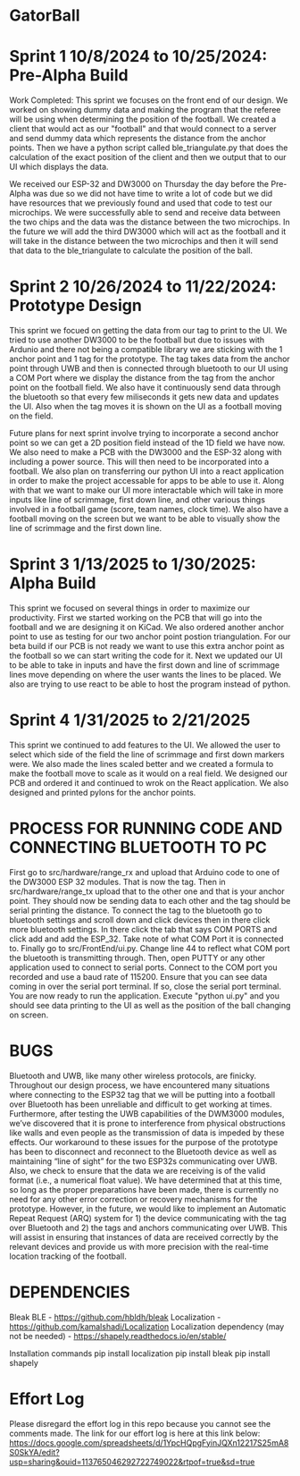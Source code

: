 # GatorBall

# Sprint 1 10/8/2024 to 10/25/2024: Pre-Alpha Build
Work Completed: 
  This sprint we focuses on the front end of our design. We worked on showing dummy data and making the program that the referee will be using when determining the position of the football. We created a client that would act as our "football" and that would connect to a server and send dummy data which represents the distance from the anchor points. Then we have a python script called ble_triangulate.py that does the calculation of the exact position of the client and then we output that to our UI which displays the data. 

  We received our ESP-32 and DW3000 on Thursday the day before the Pre-Alpha was due so we did not have time to write a lot of code but we did have resources that we previously found and used that code to test our microchips. We were successfully able to send and receive data between the two chips and the data was the distance between the two microchips. In the future we will add the third DW3000 which will act as the football and it will take in the distance between the two microchips and then it will send that data to the ble_triangulate to calculate the position of the ball.

# Sprint 2 10/26/2024 to 11/22/2024: Prototype Design
This sprint we focued on getting the data from our tag to print to the UI. We tried to use another DW3000 to be the football but due to issues with Ardunio and there not being a compatible library we are sticking with the 1 anchor point and 1 tag for the prototype. The tag takes data from the anchor point through UWB and then is connected through bluetooth to our UI using a COM Port where we display the distance from the tag from the anchor point on the football field. We also have it continuously send data through the bluetooth so that every few miliseconds it gets new data and updates the UI. Also when the tag moves it is shown on the UI as a football moving on the field. 

Future plans for next sprint involve trying to incorporate a second anchor point so we can get a 2D position field instead of the 1D field we have now. We also need to make a PCB with the DW3000 and the ESP-32 along with including a power source. This will then need to be incorporated into a football. We also plan on transferring our python UI into a react application in order to make the project accessable for apps to be able to use it. Along with that we want to make our UI more interactable which will take in more inputs like line of scrimmage, first down line, and other various things involved in a football game (score, team names, clock time). We also have a football moving on the screen but we want to be able to visually show the line of scrimmage and the first down line.  

# Sprint 3 1/13/2025 to 1/30/2025: Alpha Build
This sprint we focused on several things in order to maximize our productivity. First we started working on the PCB that will go into the football and we are designing it on KiCad. We also ordered another anchor point to use as testing for our two anchor point postion triangulation. For our beta build if our PCB is not ready we want to use this extra anchor point as the football so we can start writing the code for it.  Next we updated our UI to be able to take in inputs and have the first down and line of scrimmage lines move depending on where the user wants the lines to be placed. We also are trying to use react to be able to host the program instead of python.

# Sprint 4 1/31/2025 to 2/21/2025
This sprint we continued to add features to the UI. We allowed the user to select which side of the field the line of scrimmage and first down markers were. We also made the lines scaled better and we created a formula to make the football move to scale as it would on a real field. We designed our PCB and ordered it and continued to wrok on the React application. We also designed and printed pylons for the anchor points. 

# PROCESS FOR RUNNING CODE AND CONNECTING BLUETOOTH TO PC

First go to src/hardware/range_rx and upload that Arduino code to one of the DW3000 ESP 32 modules. That is now the tag. Then in src/hardware/range_tx upload that to the other one and that is your anchor point. They should now be sending data to each other and the tag should be serial printing the distance. To connect the tag to the bluetooth go to bluetooth settings and scroll down and click devices then in there click more bluetooth settings. In there click the tab that says COM PORTS and click add and add the ESP_32. Take note of what COM Port it is connected to. Finally go to src/FrontEnd/ui.py. Change line 44 to reflect what COM port the bluetooth is transmitting through. Then, open PUTTY or any other application used to connect to serial ports. Connect to the COM port you recorded and use a baud rate of 115200. Ensure that you can see data coming in over the serial port terminal. If so, close the serial port terminal. You are now ready to run the application. Execute "python ui.py" and you should see data printing to the UI as well as the position of the ball changing on screen.

# BUGS

Bluetooth and UWB, like many other wireless protocols, are finicky. Throughout our design process, we have encountered many situations where connecting to the ESP32 tag that we will be putting into a football over Bluetooth has been unreliable and difficult to get working at times. Furthermore, after testing the UWB capabilities of the DWM3000 modules, we’ve discovered that it is prone to interference from physical obstructions like walls and even people as the transmission of data is impeded by these effects. Our workaround to these issues for the purpose of the prototype has been to disconnect and reconnect to the Bluetooth device as well as maintaining “line of sight” for the two ESP32s communicating over UWB. Also, we check to ensure that the data we are receiving is of the valid format (i.e., a numerical float value). We have determined that at this time, so long as the proper preparations have been made, there is currently no need for any other error correction or recovery mechanisms for the prototype. However, in the future, we would like to implement an Automatic Repeat Request (ARQ) system for 1) the device communicating with the tag over Bluetooth and 2) the tags and anchors communicating over UWB. This will assist in ensuring that instances of data are received correctly by the relevant devices and provide us with more precision with the real-time location tracking of the football. 

# DEPENDENCIES

Bleak BLE - https://github.com/hbldh/bleak 
Localization - https://github.com/kamalshadi/Localization
Localization dependency (may not be needed) - https://shapely.readthedocs.io/en/stable/

Installation commands
pip install localization
pip install bleak
pip install shapely

# Effort Log
Please disregard the effort log in this repo because you cannot see the comments made. The link for our effort log is here at this link below:
https://docs.google.com/spreadsheets/d/1YpcHQpgFyinJQXn12217S25mA8S0SkYA/edit?usp=sharing&ouid=113765046292722749022&rtpof=true&sd=true

